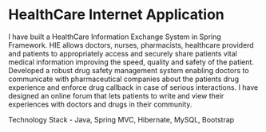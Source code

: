 # HealthCare Internet Application

I have built a HealthCare Information Exchange System in Spring Framework. HIE allows doctors, nurses, pharmacists, healthcare providerd and patients to appropriately access and securely share patients vital medical information improving the speed, quality and safety of the patient.
Developed a robust drug safety management system enabling doctors to communicate with pharmaceutical companies about the patients drug experience and enforce drug callback in case of serious interactions.
I have designed an online forum that lets patients to write and view their experiences with doctors and drugs in their community.

Technology Stack - Java, Spring MVC, Hibernate, MySQL, Bootstrap
